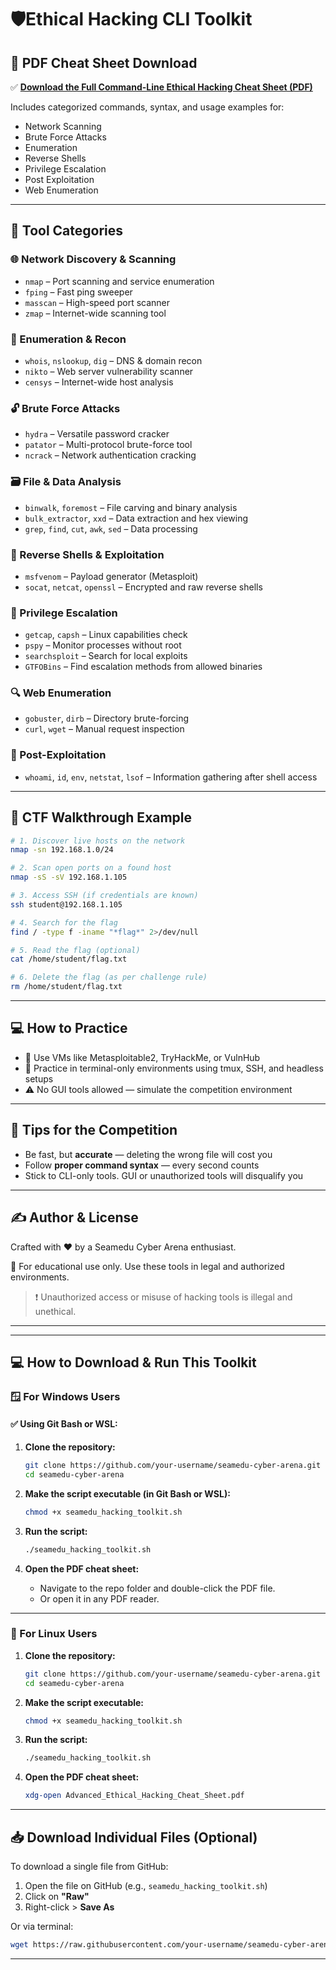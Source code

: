 # 🛡️Ethical Hacking CLI Toolkit

## 📄 PDF Cheat Sheet Download

✅ **[Download the Full Command-Line Ethical Hacking Cheat Sheet (PDF)](sandbox:/mnt/data/Advanced_Ethical_Hacking_Cheat_Sheet.pdf)**

Includes categorized commands, syntax, and usage examples for:
- Network Scanning
- Brute Force Attacks
- Enumeration
- Reverse Shells
- Privilege Escalation
- Post Exploitation
- Web Enumeration

---

## 🧰 Tool Categories

### 🌐 Network Discovery & Scanning
- `nmap` – Port scanning and service enumeration
- `fping` – Fast ping sweeper
- `masscan` – High-speed port scanner
- `zmap` – Internet-wide scanning tool

### 🧠 Enumeration & Recon
- `whois`, `nslookup`, `dig` – DNS & domain recon
- `nikto` – Web server vulnerability scanner
- `censys` – Internet-wide host analysis

### 🔓 Brute Force Attacks
- `hydra` – Versatile password cracker
- `patator` – Multi-protocol brute-force tool
- `ncrack` – Network authentication cracking

### 🗃️ File & Data Analysis
- `binwalk`, `foremost` – File carving and binary analysis
- `bulk_extractor`, `xxd` – Data extraction and hex viewing
- `grep`, `find`, `cut`, `awk`, `sed` – Data processing

### 🐚 Reverse Shells & Exploitation
- `msfvenom` – Payload generator (Metasploit)
- `socat`, `netcat`, `openssl` – Encrypted and raw reverse shells

### 🧗 Privilege Escalation
- `getcap`, `capsh` – Linux capabilities check
- `pspy` – Monitor processes without root
- `searchsploit` – Search for local exploits
- `GTFOBins` – Find escalation methods from allowed binaries

### 🔍 Web Enumeration
- `gobuster`, `dirb` – Directory brute-forcing
- `curl`, `wget` – Manual request inspection

### 🧼 Post-Exploitation
- `whoami`, `id`, `env`, `netstat`, `lsof` – Information gathering after shell access

---

## 🚩 CTF Walkthrough Example

```bash
# 1. Discover live hosts on the network
nmap -sn 192.168.1.0/24

# 2. Scan open ports on a found host
nmap -sS -sV 192.168.1.105

# 3. Access SSH (if credentials are known)
ssh student@192.168.1.105

# 4. Search for the flag
find / -type f -iname "*flag*" 2>/dev/null

# 5. Read the flag (optional)
cat /home/student/flag.txt

# 6. Delete the flag (as per challenge rule)
rm /home/student/flag.txt
```

---

## 💻 How to Practice

- 🧪 Use VMs like Metasploitable2, TryHackMe, or VulnHub
- 🧱 Practice in terminal-only environments using tmux, SSH, and headless setups
- ⚠️ No GUI tools allowed — simulate the competition environment

---

## 🏁 Tips for the Competition

- Be fast, but **accurate** — deleting the wrong file will cost you
- Follow **proper command syntax** — every second counts
- Stick to CLI-only tools. GUI or unauthorized tools will disqualify you

---

## ✍️ Author & License

Crafted with ❤️ by a Seamedu Cyber Arena enthusiast.

📘 For educational use only. Use these tools in legal and authorized environments.

> ❗ Unauthorized access or misuse of hacking tools is illegal and unethical.

---
---

## 💻 How to Download & Run This Toolkit

### 🪟 For Windows Users

#### ✅ Using Git Bash or WSL:
1. **Clone the repository:**
   ```bash
   git clone https://github.com/your-username/seamedu-cyber-arena.git
   cd seamedu-cyber-arena
   ```

2. **Make the script executable (in Git Bash or WSL):**
   ```bash
   chmod +x seamedu_hacking_toolkit.sh
   ```

3. **Run the script:**
   ```bash
   ./seamedu_hacking_toolkit.sh
   ```

4. **Open the PDF cheat sheet:**
   - Navigate to the repo folder and double-click the PDF file.
   - Or open it in any PDF reader.

---

### 🐧 For Linux Users

1. **Clone the repository:**
   ```bash
   git clone https://github.com/your-username/seamedu-cyber-arena.git
   cd seamedu-cyber-arena
   ```

2. **Make the script executable:**
   ```bash
   chmod +x seamedu_hacking_toolkit.sh
   ```

3. **Run the script:**
   ```bash
   ./seamedu_hacking_toolkit.sh
   ```

4. **Open the PDF cheat sheet:**
   ```bash
   xdg-open Advanced_Ethical_Hacking_Cheat_Sheet.pdf
   ```

---

## 📥 Download Individual Files (Optional)

To download a single file from GitHub:

1. Open the file on GitHub (e.g., `seamedu_hacking_toolkit.sh`)
2. Click on **"Raw"**
3. Right-click > **Save As**

Or via terminal:

```bash
wget https://raw.githubusercontent.com/your-username/seamedu-cyber-arena/main/seamedu_hacking_toolkit.sh
```

---
